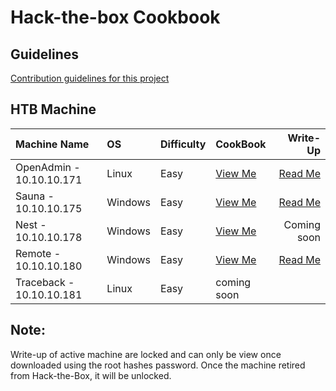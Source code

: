 # Hack-the-box Cookbook 

## Guidelines  
[Contribution guidelines for this project](https://github.com/codingninja008/Hack-the-Box-Cookbook/blob/master/Guidelines.md)


## HTB Machine

  | Machine Name | OS  | Difficulty | CookBook |Write-Up    |
  | :---         |:--- |:---        |:---      | ---:       |
  |OpenAdmin - 10.10.10.171 |Linux | Easy |[View Me](https://github.com/codingninja008/Hack-the-Box-Machines/blob/master/OpenAdmin%20-%2010.10.10.171/OpenAdmin%20Cookbook.pdf) |[Read Me](https://github.com/codingninja008/Hack-the-Box-Machines/blob/master/OpenAdmin%20-%2010.10.10.171/OpenAdmin%20WriteUp.pdf)
  |Sauna - 10.10.10.175 |Windows |Easy |[View Me](https://github.com/codingninja008/Hack-the-Box-Machines/blob/master/Sauna%20-%2010.10.10.175/Sauna%20Cookbook.pdf) | [Read Me](https://github.com/codingninja008/Hack-the-Box-Machines/blob/master/Sauna%20-%2010.10.10.175/Sauna%20Writeup%20(Justin%20Loke).pdf)
  |Nest - 10.10.10.178 |Windows |Easy  | [View Me](https://github.com/codingninja008/Hack-the-Box-Machines/blob/master/Nest%20-%2010.10.10.178/Nest%20cookbook.pdf) | Coming soon | 
  |Remote - 10.10.10.180 |Windows |Easy  | [View Me](https://github.com/codingninja008/Hack-the-Box-Machines/blob/master/Remote%20-%2010.10.10.180/Remote%20CookBook.pdf) | [Read Me](https://github.com/codingninja008/Hack-the-Box-Machines/blob/master/Remote%20-%2010.10.10.180/Remote%20Writeup%20(Kattie%2C%20Justin).pdf) | 
  |Traceback - 10.10.10.181 |Linux |Easy  | coming soon |  | 

 ## Note: 
Write-up of active machine are locked and can only be view once downloaded using the root hashes password. Once the machine retired from Hack-the-Box, it will be unlocked.







